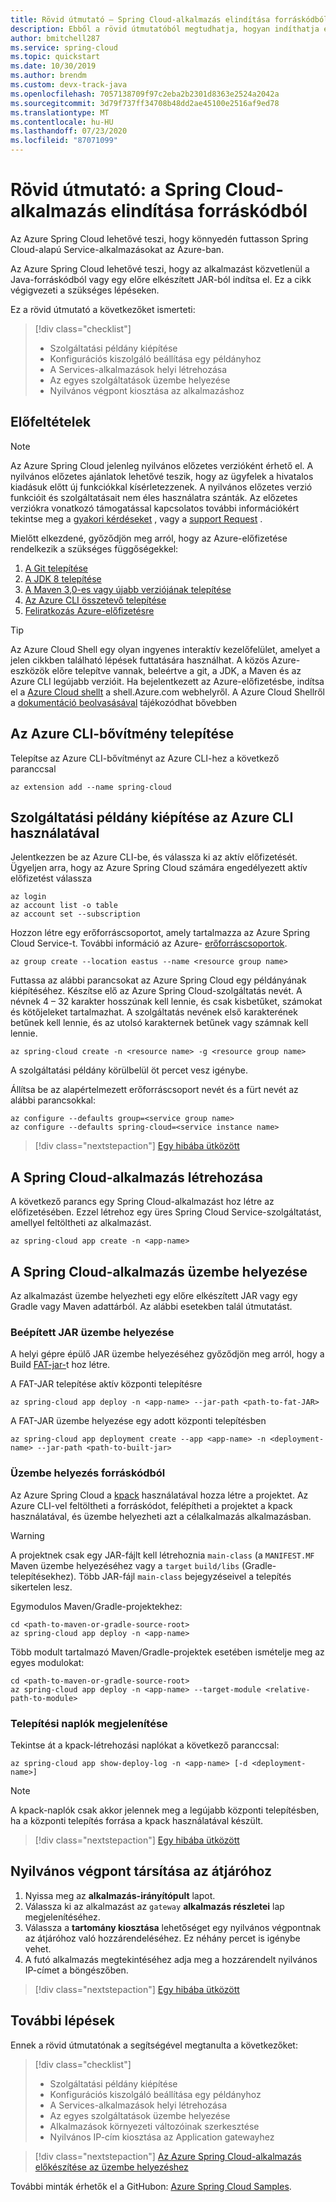 ```yaml
---
title: Rövid útmutató – Spring Cloud-alkalmazás elindítása forráskódból
description: Ebből a rövid útmutatóból megtudhatja, hogyan indíthatja el az Azure Spring Cloud-alkalmazást közvetlenül a forráskódból
author: bmitchell287
ms.service: spring-cloud
ms.topic: quickstart
ms.date: 10/30/2019
ms.author: brendm
ms.custom: devx-track-java
ms.openlocfilehash: 7057138709f97c2eba2b2301d8363e2524a2042a
ms.sourcegitcommit: 3d79f737ff34708b48dd2ae45100e2516af9ed78
ms.translationtype: MT
ms.contentlocale: hu-HU
ms.lasthandoff: 07/23/2020
ms.locfileid: "87071099"
---
```

# <a name="quickstart-launch-your-spring-cloud-application-from-source-code"></a>Rövid útmutató: a Spring Cloud-alkalmazás elindítása forráskódból

Az Azure Spring Cloud lehetővé teszi, hogy könnyedén futtasson Spring Cloud-alapú Service-alkalmazásokat az Azure-ban.

Az Azure Spring Cloud lehetővé teszi, hogy az alkalmazást közvetlenül a Java-forráskódból vagy egy előre elkészített JAR-ból indítsa el. Ez a cikk végigvezeti a szükséges lépéseken.

Ez a rövid útmutató a következőket ismerteti:

> [!div class="checklist"]
> * Szolgáltatási példány kiépítése
> * Konfigurációs kiszolgáló beállítása egy példányhoz
> * A Services-alkalmazások helyi létrehozása
> * Az egyes szolgáltatások üzembe helyezése
> * Nyilvános végpont kiosztása az alkalmazáshoz

## <a name="prerequisites"></a>Előfeltételek

>[!Note]
> Az Azure Spring Cloud jelenleg nyilvános előzetes verzióként érhető el. A nyilvános előzetes ajánlatok lehetővé teszik, hogy az ügyfelek a hivatalos kiadásuk előtt új funkciókkal kísérletezzenek.  A nyilvános előzetes verzió funkcióit és szolgáltatásait nem éles használatra szánták.  Az előzetes verziókra vonatkozó támogatással kapcsolatos további információkért tekintse meg a [gyakori kérdéseket](https://azure.microsoft.com/support/faq/) , vagy a [support Request](https://docs.microsoft.com/azure/azure-portal/supportability/how-to-create-azure-support-request) .

Mielőtt elkezdené, győződjön meg arról, hogy az Azure-előfizetése rendelkezik a szükséges függőségekkel:

1. [A Git telepítése](https://git-scm.com/)
2. [A JDK 8 telepítése](https://www.oracle.com/technetwork/java/javase/downloads/jdk8-downloads-2133151.html)
3. [A Maven 3,0-es vagy újabb verziójának telepítése](https://maven.apache.org/download.cgi)
4. [Az Azure CLI összetevő telepítése](https://docs.microsoft.com/cli/azure/install-azure-cli?view=azure-cli-latest)
5. [Feliratkozás Azure-előfizetésre](https://azure.microsoft.com/free/)

> [!TIP]
> Az Azure Cloud Shell egy olyan ingyenes interaktív kezelőfelület, amelyet a jelen cikkben található lépések futtatására használhat.  A közös Azure-eszközök előre telepítve vannak, beleértve a git, a JDK, a Maven és az Azure CLI legújabb verzióit. Ha bejelentkezett az Azure-előfizetésbe, indítsa el a [Azure Cloud shellt](https://shell.azure.com) a shell.Azure.com webhelyről.  A Azure Cloud Shellről a [dokumentáció beolvasásával](../cloud-shell/overview.md) tájékozódhat bővebben

## <a name="install-the-azure-cli-extension"></a>Az Azure CLI-bővítmény telepítése

Telepítse az Azure CLI-bővítményt az Azure CLI-hez a következő paranccsal

```azurecli
az extension add --name spring-cloud
```

## <a name="provision-a-service-instance-using-the-azure-cli"></a>Szolgáltatási példány kiépítése az Azure CLI használatával

Jelentkezzen be az Azure CLI-be, és válassza ki az aktív előfizetését. Ügyeljen arra, hogy az Azure Spring Cloud számára engedélyezett aktív előfizetést válassza

```azurecli
az login
az account list -o table
az account set --subscription
```

Hozzon létre egy erőforráscsoportot, amely tartalmazza az Azure Spring Cloud Service-t. További információ az Azure- [erőforráscsoportok](../azure-resource-manager/management/overview.md).

```azurecli
az group create --location eastus --name <resource group name>
```

Futtassa az alábbi parancsokat az Azure Spring Cloud egy példányának kiépítéséhez. Készítse elő az Azure Spring Cloud-szolgáltatás nevét. A névnek 4 – 32 karakter hosszúnak kell lennie, és csak kisbetűket, számokat és kötőjeleket tartalmazhat. A szolgáltatás nevének első karakterének betűnek kell lennie, és az utolsó karakternek betűnek vagy számnak kell lennie.

```azurecli
az spring-cloud create -n <resource name> -g <resource group name>
```

A szolgáltatási példány körülbelül öt percet vesz igénybe.

Állítsa be az alapértelmezett erőforráscsoport nevét és a fürt nevét az alábbi parancsokkal:

```azurecli
az configure --defaults group=<service group name>
az configure --defaults spring-cloud=<service instance name>
```

> [!div class="nextstepaction"]
> [Egy hibába ütközött](https://www.research.net/r/javae2e?tutorial=asc-source-quickstart&step=provision)

## <a name="create-the-spring-cloud-application"></a>A Spring Cloud-alkalmazás létrehozása

A következő parancs egy Spring Cloud-alkalmazást hoz létre az előfizetésében.  Ezzel létrehoz egy üres Spring Cloud Service-szolgáltatást, amellyel feltöltheti az alkalmazást.

```azurecli
az spring-cloud app create -n <app-name>
```

## <a name="deploy-your-spring-cloud-application"></a>A Spring Cloud-alkalmazás üzembe helyezése

Az alkalmazást üzembe helyezheti egy előre elkészített JAR vagy egy Gradle vagy Maven adattárból.  Az alábbi esetekben talál útmutatást.

### <a name="deploy-a-built-jar"></a>Beépített JAR üzembe helyezése

A helyi gépre épülő JAR üzembe helyezéséhez győződjön meg arról, hogy a Build [FAT-jar-](https://docs.spring.io/spring-boot/docs/current/reference/html/howto-build.html#howto-create-an-executable-jar-with-maven)t hoz létre.

A FAT-JAR telepítése aktív központi telepítésre

```azurecli
az spring-cloud app deploy -n <app-name> --jar-path <path-to-fat-JAR>
```

A FAT-JAR üzembe helyezése egy adott központi telepítésben

```azurecli
az spring-cloud app deployment create --app <app-name> -n <deployment-name> --jar-path <path-to-built-jar>
```

### <a name="deploy-from-source-code"></a>Üzembe helyezés forráskódból

Az Azure Spring Cloud a [kpack](https://github.com/pivotal/kpack) használatával hozza létre a projektet.  Az Azure CLI-vel feltöltheti a forráskódot, felépítheti a projektet a kpack használatával, és üzembe helyezheti azt a célalkalmazás alkalmazásban.

> [!WARNING]
> A projektnek csak egy JAR-fájlt kell létrehoznia `main-class` (a `MANIFEST.MF` Maven üzembe helyezéséhez vagy a `target` `build/libs` (Gradle-telepítésekhez).  Több JAR-fájl `main-class` bejegyzéseivel a telepítés sikertelen lesz.

Egymodulos Maven/Gradle-projektekhez:

```azurecli
cd <path-to-maven-or-gradle-source-root>
az spring-cloud app deploy -n <app-name>
```

Több modult tartalmazó Maven/Gradle-projektek esetében ismételje meg az egyes modulokat:

```azurecli
cd <path-to-maven-or-gradle-source-root>
az spring-cloud app deploy -n <app-name> --target-module <relative-path-to-module>
```

### <a name="show-deployment-logs"></a>Telepítési naplók megjelenítése

Tekintse át a kpack-létrehozási naplókat a következő paranccsal:

```azurecli
az spring-cloud app show-deploy-log -n <app-name> [-d <deployment-name>]
```

> [!NOTE]
> A kpack-naplók csak akkor jelennek meg a legújabb központi telepítésben, ha a központi telepítés forrása a kpack használatával készült.

> [!div class="nextstepaction"]
> [Egy hibába ütközött](https://www.research.net/r/javae2e?tutorial=asc-source-quickstart&step=deploy)

## <a name="assign-a-public-endpoint-to-gateway"></a>Nyilvános végpont társítása az átjáróhoz

1. Nyissa meg az **alkalmazás-irányítópult** lapot.
2. Válassza ki az alkalmazást az `gateway` **alkalmazás részletei** lap megjelenítéséhez.
3. Válassza a **tartomány kiosztása** lehetőséget egy nyilvános végpontnak az átjáróhoz való hozzárendeléséhez. Ez néhány percet is igénybe vehet. 
4. A futó alkalmazás megtekintéséhez adja meg a hozzárendelt nyilvános IP-címet a böngészőben.

> [!div class="nextstepaction"]
> [Egy hibába ütközött](https://www.research.net/r/javae2e?tutorial=asc-source-quickstart&step=public-endpoint)

## <a name="next-steps"></a>További lépések

Ennek a rövid útmutatónak a segítségével megtanulta a következőket:

> [!div class="checklist"]
> * Szolgáltatási példány kiépítése
> * Konfigurációs kiszolgáló beállítása egy példányhoz
> * A Services-alkalmazások helyi létrehozása
> * Az egyes szolgáltatások üzembe helyezése
> * Alkalmazások környezeti változóinak szerkesztése
> * Nyilvános IP-cím kiosztása az Application gatewayhez

> [!div class="nextstepaction"]
> [Az Azure Spring Cloud-alkalmazás előkészítése az üzembe helyezéshez](spring-cloud-tutorial-prepare-app-deployment.md)

További minták érhetők el a GitHubon: [Azure Spring Cloud Samples](https://github.com/Azure-Samples/Azure-Spring-Cloud-Samples/tree/master/service-binding-cosmosdb-sql).
